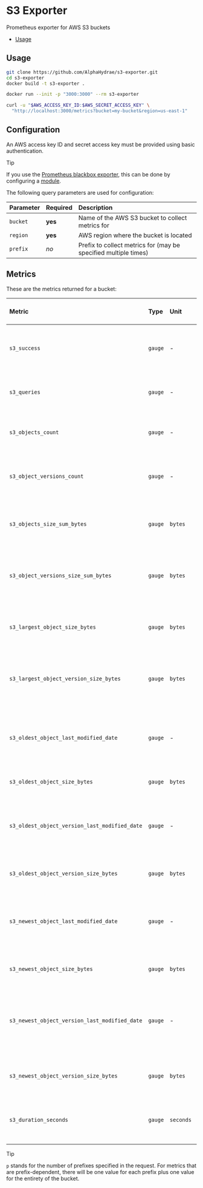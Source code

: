 # S3 Exporter

Prometheus exporter for AWS S3 buckets

<!-- START doctoc generated TOC please keep comment here to allow auto update -->
<!-- DON'T EDIT THIS SECTION, INSTEAD RE-RUN doctoc TO UPDATE -->

- [Usage](#usage)

<!-- END doctoc generated TOC please keep comment here to allow auto update -->

## Usage

```bash
git clone https://github.com/AlphaHydrae/s3-exporter.git
cd s3-exporter
docker build -t s3-exporter .

docker run --init -p "3000:3000" --rm s3-exporter

curl -u "$AWS_ACCESS_KEY_ID:$AWS_SECRET_ACCESS_KEY" \
  "http://localhost:3000/metrics?bucket=my-bucket&region=us-east-1"
```

## Configuration

An AWS access key ID and secret access key must be provided using basic
authentication.

> [!TIP]
> If you use the [Prometheus blackbox
> exporter](https://github.com/prometheus/blackbox_exporter), this can be done
> by configuring a
> [module](https://github.com/prometheus/blackbox_exporter/blob/master/CONFIGURATION.md#module).

The following query parameters are used for configuration:

| Parameter | Required | Description                                                     |
| :-------- | :------- | :-------------------------------------------------------------- |
| `bucket`  | **yes**  | Name of the AWS S3 bucket to collect metrics for                |
| `region`  | **yes**  | AWS region where the bucket is located                          |
| `prefix`  | _no_     | Prefix to collect metrics for (may be specified multiple times) |

## Metrics

These are the metrics returned for a bucket:

| Metric                                        | Type    | Unit      | Number of values | Description                                                                         |
| :-------------------------------------------- | :------ | :-------- | :--------------- | :---------------------------------------------------------------------------------- |
| `s3_success`                                  | `gauge` | -         | `1`              | Whether the S3 exporter was able to collect metrics successfully                    |
| `s3_queries`                                  | `gauge` | -         | `1`              | The number of queries made to S3 to collect metrics                                 |
| `s3_objects_count`                            | `gauge` | -         | `p + 1`          | The number of objects for the bucket/prefix combination                             |
| `s3_object_versions_count`                    | `gauge` | -         | `p + 1`          | The number of object versions for the bucket/prefix combination                     |
| `s3_objects_size_sum_bytes`                   | `gauge` | `bytes`   | `p + 1`          | The sum of the size of all objects for the bucket/prefix combination                |
| `s3_object_versions_size_sum_bytes`           | `gauge` | `bytes`   | `p + 1`          | The sum of the size of all object versions for the bucket/prefix combination        |
| `s3_largest_object_size_bytes`                | `gauge` | `bytes`   | `p + 1`          | The size of the largest object for the bucket/prefix combination                    |
| `s3_largest_object_version_size_bytes`        | `gauge` | `bytes`   | `p + 1`          | The size of the largest object version for the bucket/prefix combination            |
| `s3_oldest_object_last_modified_date`         | `gauge` | -         | `p + 1`          | The last modification time of the oldest object, in seconds since the epoch         |
| `s3_oldest_object_size_bytes`                 | `gauge` | `bytes`   | `p + 1`          | The byte size of the oldest object                                                  |
| `s3_oldest_object_version_last_modified_date` | `gauge` | -         | `p + 1`          | The last modification time of the oldest object version, in seconds since the epoch |
| `s3_oldest_object_version_size_bytes`         | `gauge` | `bytes`   | `p + 1`          | The byte size of the oldest object version                                          |
| `s3_newest_object_last_modified_date`         | `gauge` | -         | `p + 1`          | The last modification time of the newest object, in seconds since the epoch         |
| `s3_newest_object_size_bytes`                 | `gauge` | `bytes`   | `p + 1`          | The byte size of the newest object                                                  |
| `s3_newest_object_version_last_modified_date` | `gauge` | -         | `p + 1`          | The last modification time of the newest object version, in seconds since the epoch |
| `s3_newest_object_version_size_bytes`         | `gauge` | `bytes`   | `p + 1`          | The byte size of the newest object version                                          |
| `s3_duration_seconds`                         | `gauge` | `seconds` | `1`              | How many seconds it took the S3 exporter to collect metrics                         |

> [!TIP]
> `p` stands for the number of prefixes specified in the request. For metrics
> that are prefix-dependent, there will be one value for each prefix plus one
> value for the entirety of the bucket.
